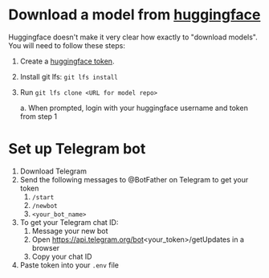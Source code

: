 # Download a model from [huggingface](https://huggingface.co/)

Huggingface doesn't make it very clear how exactly to "download models". You will need to follow these steps:

1. Create a [huggingface token](https://huggingface.co/settings/tokens). 
2. Install git lfs: `git lfs install`
3. Run `git lfs clone <URL for model repo>`

    a. When prompted, login with your huggingface username and token from step 1


# Set up Telegram bot
1. Download Telegram
2. Send the following messages to @BotFather on Telegram to get your token
    1. `/start`
    2. `/newbot`
    3. `<your_bot_name>`
3. To get your Telegram chat ID:
    1. Message your new bot
    2. Open https://api.telegram.org/bot<your_token>/getUpdates in a browser
    3. Copy your chat ID
3. Paste token into your `.env` file